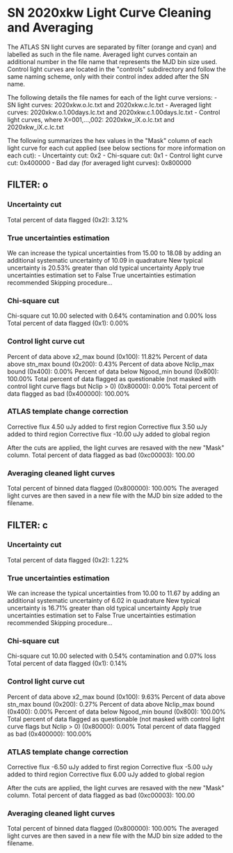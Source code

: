 # SN 2020xkw Light Curve Cleaning and Averaging

The ATLAS SN light curves are separated by filter (orange and cyan) and labelled as such in the file name. Averaged light curves contain an additional number in the file name that represents the MJD bin size used. Control light curves are located in the "controls" subdirectory and follow the same naming scheme, only with their control index added after the SN name.

The following details the file names for each of the light curve versions:
	- SN light curves: 2020xkw.o.lc.txt and 2020xkw.c.lc.txt
	- Averaged light curves: 2020xkw.o.1.00days.lc.txt and 2020xkw.c.1.00days.lc.txt
	- Control light curves, where X=001,...,002: 2020xkw_iX.o.lc.txt and 2020xkw_iX.c.lc.txt

The following summarizes the hex values in the "Mask" column of each light curve for each cut applied (see below sections for more information on each cut): 
	- Uncertainty cut: 0x2
	- Chi-square cut: 0x1
	- Control light curve cut: 0x400000
	- Bad day (for averaged light curves): 0x800000

## FILTER: o

### Uncertainty cut
Total percent of data flagged (0x2): 3.12%

### True uncertainties estimation
We can increase the typical uncertainties from 15.00 to 18.08 by adding an additional systematic uncertainty of 10.09 in quadrature
New typical uncertainty is 20.53% greater than old typical uncertainty
Apply true uncertainties estimation set to False
True uncertainties estimation recommended
Skipping procedure...

### Chi-square cut
Chi-square cut 10.00 selected with 0.64% contamination and 0.00% loss
Total percent of data flagged (0x1): 0.00%

### Control light curve cut
Percent of data above x2_max bound (0x100): 11.82%
Percent of data above stn_max bound (0x200): 0.43%
Percent of data above Nclip_max bound (0x400): 0.00%
Percent of data below Ngood_min bound (0x800): 100.00%
Total percent of data flagged as questionable (not masked with control light curve flags but Nclip > 0) (0x80000): 0.00%
Total percent of data flagged as bad (0x400000): 100.00%

### ATLAS template change correction
Corrective flux 4.50 uJy added to first region
Corrective flux 3.50 uJy added to third region
Corrective flux -10.00 uJy added to global region

After the cuts are applied, the light curves are resaved with the new "Mask" column.
Total percent of data flagged as bad (0xc00003): 100.00

### Averaging cleaned light curves
Total percent of binned data flagged (0x800000): 100.00%
The averaged light curves are then saved in a new file with the MJD bin size added to the filename.

## FILTER: c

### Uncertainty cut
Total percent of data flagged (0x2): 1.22%

### True uncertainties estimation
We can increase the typical uncertainties from 10.00 to 11.67 by adding an additional systematic uncertainty of 6.02 in quadrature
New typical uncertainty is 16.71% greater than old typical uncertainty
Apply true uncertainties estimation set to False
True uncertainties estimation recommended
Skipping procedure...

### Chi-square cut
Chi-square cut 10.00 selected with 0.54% contamination and 0.07% loss
Total percent of data flagged (0x1): 0.14%

### Control light curve cut
Percent of data above x2_max bound (0x100): 9.63%
Percent of data above stn_max bound (0x200): 0.27%
Percent of data above Nclip_max bound (0x400): 0.00%
Percent of data below Ngood_min bound (0x800): 100.00%
Total percent of data flagged as questionable (not masked with control light curve flags but Nclip > 0) (0x80000): 0.00%
Total percent of data flagged as bad (0x400000): 100.00%

### ATLAS template change correction
Corrective flux -6.50 uJy added to first region
Corrective flux -5.00 uJy added to third region
Corrective flux 6.00 uJy added to global region

After the cuts are applied, the light curves are resaved with the new "Mask" column.
Total percent of data flagged as bad (0xc00003): 100.00

### Averaging cleaned light curves
Total percent of binned data flagged (0x800000): 100.00%
The averaged light curves are then saved in a new file with the MJD bin size added to the filename.